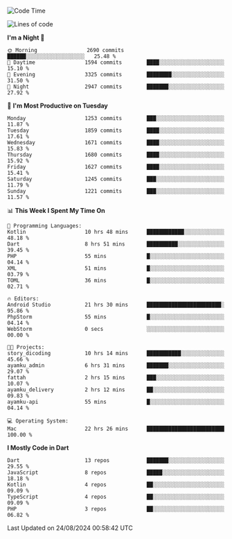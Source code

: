 <!--START_SECTION:waka-->
![Code Time](http://img.shields.io/badge/Code%20Time-694%20hrs%2052%20mins-blue)

![Lines of code](https://img.shields.io/badge/From%20Hello%20World%20I%27ve%20Written-3.4%20million%20lines%20of%20code-blue)

**I'm a Night 🦉** 

```text
🌞 Morning                2690 commits        ██████░░░░░░░░░░░░░░░░░░░   25.48 % 
🌆 Daytime                1594 commits        ████░░░░░░░░░░░░░░░░░░░░░   15.10 % 
🌃 Evening                3325 commits        ████████░░░░░░░░░░░░░░░░░   31.50 % 
🌙 Night                  2947 commits        ███████░░░░░░░░░░░░░░░░░░   27.92 % 
```
📅 **I'm Most Productive on Tuesday** 

```text
Monday                   1253 commits        ███░░░░░░░░░░░░░░░░░░░░░░   11.87 % 
Tuesday                  1859 commits        ████░░░░░░░░░░░░░░░░░░░░░   17.61 % 
Wednesday                1671 commits        ████░░░░░░░░░░░░░░░░░░░░░   15.83 % 
Thursday                 1680 commits        ████░░░░░░░░░░░░░░░░░░░░░   15.92 % 
Friday                   1627 commits        ████░░░░░░░░░░░░░░░░░░░░░   15.41 % 
Saturday                 1245 commits        ███░░░░░░░░░░░░░░░░░░░░░░   11.79 % 
Sunday                   1221 commits        ███░░░░░░░░░░░░░░░░░░░░░░   11.57 % 
```


📊 **This Week I Spent My Time On** 

```text
💬 Programming Languages: 
Kotlin                   10 hrs 48 mins      ████████████░░░░░░░░░░░░░   48.18 % 
Dart                     8 hrs 51 mins       ██████████░░░░░░░░░░░░░░░   39.45 % 
PHP                      55 mins             █░░░░░░░░░░░░░░░░░░░░░░░░   04.14 % 
XML                      51 mins             █░░░░░░░░░░░░░░░░░░░░░░░░   03.79 % 
TOML                     36 mins             █░░░░░░░░░░░░░░░░░░░░░░░░   02.71 % 

🔥 Editors: 
Android Studio           21 hrs 30 mins      ████████████████████████░   95.86 % 
PhpStorm                 55 mins             █░░░░░░░░░░░░░░░░░░░░░░░░   04.14 % 
WebStorm                 0 secs              ░░░░░░░░░░░░░░░░░░░░░░░░░   00.00 % 

🐱‍💻 Projects: 
story_dicoding           10 hrs 14 mins      ███████████░░░░░░░░░░░░░░   45.66 % 
ayamku_admin             6 hrs 31 mins       ███████░░░░░░░░░░░░░░░░░░   29.07 % 
fattah                   2 hrs 15 mins       ███░░░░░░░░░░░░░░░░░░░░░░   10.07 % 
ayamku_delivery          2 hrs 12 mins       ██░░░░░░░░░░░░░░░░░░░░░░░   09.83 % 
ayamku-api               55 mins             █░░░░░░░░░░░░░░░░░░░░░░░░   04.14 % 

💻 Operating System: 
Mac                      22 hrs 26 mins      █████████████████████████   100.00 % 
```

**I Mostly Code in Dart** 

```text
Dart                     13 repos            ███████░░░░░░░░░░░░░░░░░░   29.55 % 
JavaScript               8 repos             █████░░░░░░░░░░░░░░░░░░░░   18.18 % 
Kotlin                   4 repos             ██░░░░░░░░░░░░░░░░░░░░░░░   09.09 % 
TypeScript               4 repos             ██░░░░░░░░░░░░░░░░░░░░░░░   09.09 % 
PHP                      3 repos             ██░░░░░░░░░░░░░░░░░░░░░░░   06.82 % 
```




 Last Updated on 24/08/2024 00:58:42 UTC
<!--END_SECTION:waka-->
